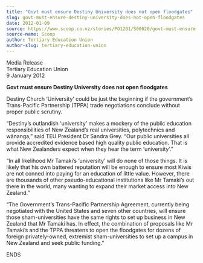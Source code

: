 ```yaml
---
title: "Govt must ensure Destiny University does not open floodgates"
slug: govt-must-ensure-destiny-university-does-not-open-floodgates
date: 2012-01-09
source: https://www.scoop.co.nz/stories/PO1201/S00020/govt-must-ensure-destiny-university-does-not-open-floodgates.htm
source-name: Scoop
author: Tertiary Education Union
author-slug: tertiary-education-union
---
```


<p>Media Release<br>Tertiary Education Union<br>9 January
2012</p>

<p><strong>Govt must ensure Destiny University does not
open floodgates</strong></p>

<p>Destiny Church ‘University’
could be just the beginning if the government’s
Trans-Pacific Partnership (TPPA) trade negotiations conclude
without proper public scrutiny.</p>

<p>“Destiny’s outlandish
‘university’ makes a mockery of the public education
responsibilities of New Zealand’s real universities,
polytechnics and wānanga,” said TEU President Dr Sandra
Grey. “Our public universities all provide accredited
evidence based high quality public education. That is what
New Zealanders expect when they hear the term
‘university’.”</p>

<p>“In all likelihood Mr Tamaki’s
‘university’ will do none of those things. It is likely
that his own battered reputation will be enough to ensure
most Kiwis are not conned into paying for an education of
little value. However, there are thousands of other
pseudo-educational institutions like Mr Tamaki’s out there
in the world, many wanting to expand their market access
into New Zealand.”</p>

<p>“The Government’s Trans-Pacific
Partnership Agreement, currently being negotiated with the
United States and seven other countries, will ensure those
sham-universities have the same rights to set up business in
New Zealand that Mr Tamaki has. In effect, the combination
of proposals like Mr Tamaki’s and the TPPA threatens to
open the floodgates for dozens of foreign privately-owned,
extremist sham-universities to set up a campus in New
Zealand and seek public
funding.”</p>

<p>ENDS<br><p>

<p></p>